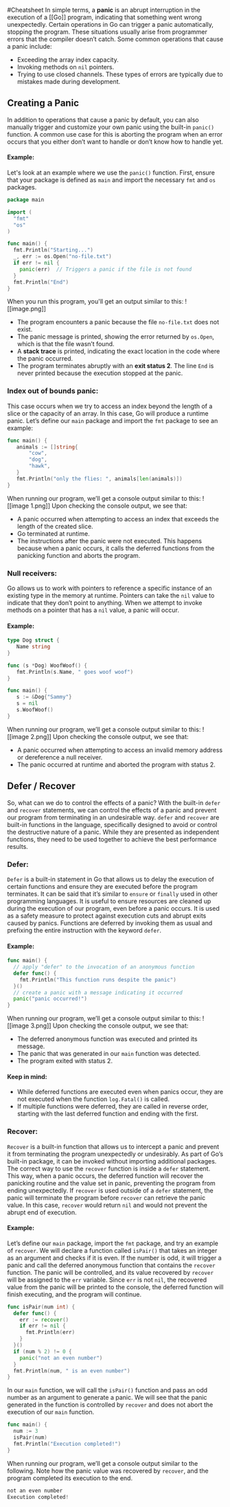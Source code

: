 #Cheatsheet 
In simple terms, a **panic** is an abrupt interruption in the execution of a [[Go]] program, indicating that something went wrong unexpectedly. Certain operations in Go can trigger a panic automatically, stopping the program. These situations usually arise from programmer errors that the compiler doesn’t catch.
Some common operations that cause a panic include:
- Exceeding the array index capacity.
- Invoking methods on `nil` pointers.
- Trying to use closed channels.
These types of errors are typically due to mistakes made during development.
## Creating a Panic
In addition to operations that cause a panic by default, you can also manually trigger and customize your own panic using the built-in `panic()` function. A common use case for this is aborting the program when an error occurs that you either don’t want to handle or don’t know how to handle yet.
#### Example:
Let's look at an example where we use the `panic()` function. First, ensure that your package is defined as `main` and import the necessary `fmt` and `os` packages.
```go
package main

import (
  "fmt"
  "os"
)

func main() {
  fmt.Println("Starting...")
  _, err := os.Open("no-file.txt")
  if err != nil {
    panic(err)  // Triggers a panic if the file is not found
  }
  fmt.Println("End")
}
```
When you run this program, you'll get an output similar to this:
![[image.png]]
- The program encounters a panic because the file `no-file.txt` does not exist.
- The panic message is printed, showing the error returned by `os.Open`, which is that the file wasn’t found.
- A **stack trace** is printed, indicating the exact location in the code where the panic occurred.
- The program terminates abruptly with an **exit status 2**. The line `End` is never printed because the execution stopped at the panic.
### Index out of bounds panic:
This case occurs when we try to access an index beyond the length of a slice or the capacity of an array. In this case, Go will produce a runtime panic. Let’s define our `main` package and import the `fmt` package to see an example:
```go
func main() {
   animals := []string{
       "cow",
       "dog",
       "hawk",
   }
   fmt.Println("only the flies: ", animals[len(animals)])
}
```
When running our program, we’ll get a console output similar to this:
![[image 1.png]]
Upon checking the console output, we see that:
- A panic occurred when attempting to access an index that exceeds the length of the created slice.
- Go terminated at runtime.
- The instructions after the panic were not executed. This happens because when a panic occurs, it calls the deferred functions from the panicking function and aborts the program.
### Null receivers:
Go allows us to work with pointers to reference a specific instance of an existing type in the memory at runtime. Pointers can take the `nil` value to indicate that they don’t point to anything. When we attempt to invoke methods on a pointer that has a `nil` value, a panic will occur.
#### Example:
```go
type Dog struct {
   Name string
}

func (s *Dog) WoofWoof() {
   fmt.Println(s.Name, " goes woof woof")
}

func main() {
   s := &Dog{"Sammy"}
   s = nil
   s.WoofWoof()
}
```
When running our program, we’ll get a console output similar to this:
![[image 2.png]]
Upon checking the console output, we see that:
- A panic occurred when attempting to access an invalid memory address or dereference a null receiver.
- The panic occurred at runtime and aborted the program with status 2.
## Defer / Recover
So, what can we do to control the effects of a panic? With the built-in `defer` and `recover` statements, we can control the effects of a panic and prevent our program from terminating in an undesirable way.
`defer` and `recover` are built-in functions in the language, specifically designed to avoid or control the destructive nature of a panic. While they are presented as independent functions, they need to be used together to achieve the best performance results.
### Defer:
`Defer` is a built-in statement in Go that allows us to delay the execution of certain functions and ensure they are executed before the program terminates. It can be said that it’s similar to `ensure` or `finally` used in other programming languages.
It is useful to ensure resources are cleaned up during the execution of our program, even before a panic occurs. It is used as a safety measure to protect against execution cuts and abrupt exits caused by panics.
Functions are deferred by invoking them as usual and prefixing the entire instruction with the keyword `defer`.
#### Example:
```go
func main() {
  // apply "defer" to the invocation of an anonymous function
  defer func() {
    fmt.Println("This function runs despite the panic")
  }()
  // create a panic with a message indicating it occurred
  panic("panic occurred!")
}
```
When running our program, we’ll get a console output similar to this:
![[image 3.png]]
Upon checking the console output, we see that:
- The deferred anonymous function was executed and printed its message.
- The panic that was generated in our `main` function was detected.
- The program exited with status 2.
#### Keep in mind:
- While deferred functions are executed even when panics occur, they are not executed when the function `log.Fatal()` is called.
- If multiple functions were deferred, they are called in reverse order, starting with the last deferred function and ending with the first.
### Recover:
`Recover` is a built-in function that allows us to intercept a panic and prevent it from terminating the program unexpectedly or undesirably.
As part of Go’s built-in package, it can be invoked without importing additional packages.
The correct way to use the `recover` function is inside a `defer` statement. This way, when a panic occurs, the deferred function will recover the panicking routine and the value set in panic, preventing the program from ending unexpectedly.
If `recover` is used outside of a `defer` statement, the panic will terminate the program before `recover` can retrieve the panic value. In this case, `recover` would return `nil` and would not prevent the abrupt end of execution.
#### Example:
Let’s define our `main` package, import the `fmt` package, and try an example of `recover`.
We will declare a function called `isPair()` that takes an integer as an argument and checks if it is even. If the number is odd, it will trigger a panic and call the deferred anonymous function that contains the `recover` function. The panic will be controlled, and its value recovered by `recover` will be assigned to the `err` variable. Since `err` is not `nil`, the recovered value from the panic will be printed to the console, the deferred function will finish executing, and the program will continue.
```go
func isPair(num int) {
  defer func() {
    err := recover()
    if err != nil {
      fmt.Println(err)
    }
  }()
  if (num % 2) != 0 {
    panic("not an even number")
  }
  fmt.Println(num, " is an even number")
}
```
In our `main` function, we will call the `isPair()` function and pass an odd number as an argument to generate a panic. We will see that the panic generated in the function is controlled by `recover` and does not abort the execution of our `main` function.
```go
func main() {
  num := 3
  isPair(num)
  fmt.Println("Execution completed!")
}
```
When running our program, we’ll get a console output similar to the following. Note how the panic value was recovered by `recover`, and the program completed its execution to the end.
```go
not an even number
Execution completed!
```